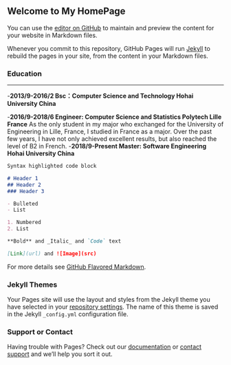 ## Welcome to My HomePage

You can use the [editor on GitHub](https://github.com/hohaihy/hohaihy.github.io/edit/master/index.md) to maintain and preview the content for your website in Markdown files.

Whenever you commit to this repository, GitHub Pages will run [Jekyll](https://jekyllrb.com/) to rebuild the pages in your site, from the content in your Markdown files.

### Education
*** 
-**2013/9-2016/2  Bsc：Computer Science and Technology Hohai University China**

-**2016/9-2018/6  Engineer: Computer Science and Statistics  Polytech Lille  France**
As the only student in my major who exchanged for the University of Engineering in Lille, France, I studied in France as a major. Over the past few years, I have not only achieved excellent results, but also reached the level of B2 in French.
-**2018/9-Present   Master: Software Engineering Hohai University China**

```markdown
Syntax highlighted code block

# Header 1
## Header 2
### Header 3

- Bulleted
- List

1. Numbered
2. List

**Bold** and _Italic_ and `Code` text

[Link](url) and ![Image](src)
```

For more details see [GitHub Flavored Markdown](https://guides.github.com/features/mastering-markdown/).

### Jekyll Themes

Your Pages site will use the layout and styles from the Jekyll theme you have selected in your [repository settings](https://github.com/hohaihy/hohaihy.github.io/settings). The name of this theme is saved in the Jekyll `_config.yml` configuration file.

### Support or Contact

Having trouble with Pages? Check out our [documentation](https://help.github.com/categories/github-pages-basics/) or [contact support](https://github.com/contact) and we’ll help you sort it out.

